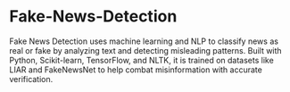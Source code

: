 # Fake-News-Detection
Fake News Detection uses machine learning and NLP to classify news as real or fake by analyzing text and detecting misleading patterns. Built with Python, Scikit-learn, TensorFlow, and NLTK, it is trained on datasets like LIAR and FakeNewsNet to help combat misinformation with accurate verification.
